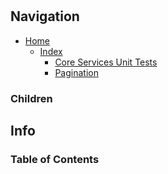 #

## Navigation

* [Home](/README.md)
  * [Index](/docs/Index.md)
    * [Core Services Unit Tests](/src/CoreServicesUnitTests/README.md)
    * [Pagination](/src/CoreServices/Pagination/README.md)

### Children

## Info

### Table of Contents
